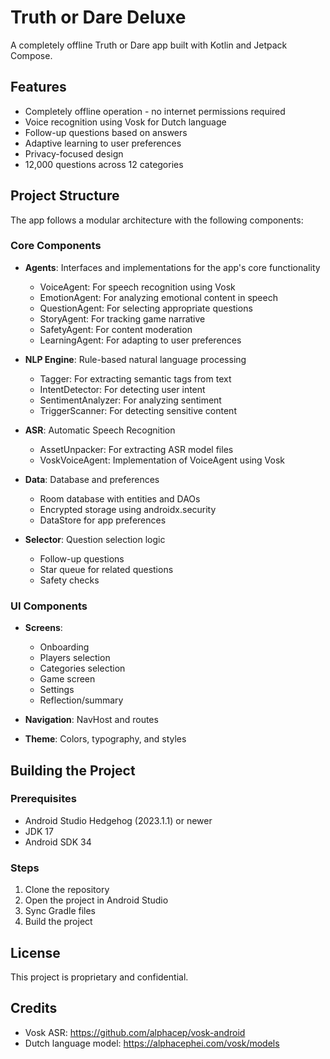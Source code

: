 # Truth or Dare Deluxe

A completely offline Truth or Dare app built with Kotlin and Jetpack Compose.

## Features

- Completely offline operation - no internet permissions required
- Voice recognition using Vosk for Dutch language
- Follow-up questions based on answers
- Adaptive learning to user preferences
- Privacy-focused design
- 12,000 questions across 12 categories

## Project Structure

The app follows a modular architecture with the following components:

### Core Components

- **Agents**: Interfaces and implementations for the app's core functionality
  - VoiceAgent: For speech recognition using Vosk
  - EmotionAgent: For analyzing emotional content in speech
  - QuestionAgent: For selecting appropriate questions
  - StoryAgent: For tracking game narrative
  - SafetyAgent: For content moderation
  - LearningAgent: For adapting to user preferences

- **NLP Engine**: Rule-based natural language processing
  - Tagger: For extracting semantic tags from text
  - IntentDetector: For detecting user intent
  - SentimentAnalyzer: For analyzing sentiment
  - TriggerScanner: For detecting sensitive content

- **ASR**: Automatic Speech Recognition
  - AssetUnpacker: For extracting ASR model files
  - VoskVoiceAgent: Implementation of VoiceAgent using Vosk

- **Data**: Database and preferences
  - Room database with entities and DAOs
  - Encrypted storage using androidx.security
  - DataStore for app preferences

- **Selector**: Question selection logic
  - Follow-up questions
  - Star queue for related questions
  - Safety checks

### UI Components

- **Screens**:
  - Onboarding
  - Players selection
  - Categories selection
  - Game screen
  - Settings
  - Reflection/summary

- **Navigation**: NavHost and routes

- **Theme**: Colors, typography, and styles

## Building the Project

### Prerequisites

- Android Studio Hedgehog (2023.1.1) or newer
- JDK 17
- Android SDK 34

### Steps

1. Clone the repository
2. Open the project in Android Studio
3. Sync Gradle files
4. Build the project

## License

This project is proprietary and confidential.

## Credits

- Vosk ASR: https://github.com/alphacep/vosk-android
- Dutch language model: https://alphacephei.com/vosk/models